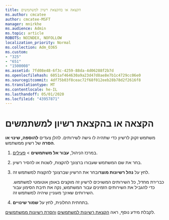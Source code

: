 ```yaml
---
title: הקצאה או בהקצאת רשיון למשתמשים
ms.author: cmcatee
author: cmcatee-MSFT
manager: mnirkhe
ms.audience: Admin
ms.topic: article
ROBOTS: NOINDEX, NOFOLLOW
localization_priority: Normal
ms.collection: Adm_O365
ms.custom:
- "325"
- "651"
- "1500008"
ms.assetid: 7fd08e48-6f3c-4259-88da-4d06288f2b7d
ms.openlocfilehash: 6051af464630a9a23d47d8ae8e7b1c4729cc06e0
ms.sourcegitcommit: 4df75b03f8ceac72f68f012eeb28b78d2f2616f8
ms.translationtype: MT
ms.contentlocale: he-IL
ms.lasthandoff: 05/01/2020
ms.locfileid: "43957871"
---
```

# <a name="assign-or-unassign-licenses-to-users"></a>הקצאה או בהקצאת רשיון למשתמשים

משתמש זקוק לרשיון כדי שתהיה לו גישה לשירותים. להלן צעדים **להוספה, שינוי או הסרה** של רשיון ממשתמש.
  
1. במרכז הניהול, **עבור אל משתמשים** \> [פעילים](https://go.microsoft.com/fwlink/p/?linkid=834822).

2. בחר את שם המשתמש שעבורו ברצונך להקצות, לשנות או להסיר רשיון.

3. לחץ על **נהל רשיונות מוצר**ובחר את הרשיון שברצונך להקצות למשתמש זה.

    כברירת מחדל, כל השירותים המשויכים לרשיון זה מוקצים באופן אוטומטי למשתמש. כדי להגביל את השירותים הזמינים עבור המשתמש, נקה את תיבת הסימון עבור השירותים שאינך מעוניין שיהיה למשתמש זה.

4. בתחתית החלונית, לחץ על **שמור שינויים**.

לקבלת מידע נוסף, ראה [הקצאת רשיונות למשתמשים](https://docs.microsoft.com/office365/admin/subscriptions-and-billing/assign-licenses-to-users) [והסרת רשיונות ממשתמשים](https://docs.microsoft.com/office365/admin/subscriptions-and-billing/remove-licenses-from-users).
